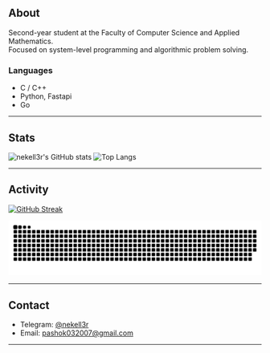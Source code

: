 ## About

Second-year student at the Faculty of Computer Science and Applied Mathematics.  
Focused on system-level programming and algorithmic problem solving.

### Languages
- C / C++
- Python, Fastapi
- Go

---

## Stats

![nekell3r's GitHub stats](https://github-readme-stats.vercel.app/api?username=nekell3r&show_icons=true&theme=tokyonight&hide_title=true)
![Top Langs](https://github-readme-stats.vercel.app/api/top-langs/?username=nekell3r&layout=compact&theme=tokyonight)

---

## Activity

[![GitHub Streak](https://streak-stats.demolab.com?user=nekell3r&theme=tokyonight&hide_border=true)](https://git.io/streak-stats)

![snake](https://raw.githubusercontent.com/platane/platane/output/github-contribution-grid-snake-dark.svg)

---

## Contact

- Telegram: [@nekell3r](https://t.me/nekell3r)
- Email: pashok032007@gmail.com

---
<div class="tenor-gif-embed" data-postid="17687730" data-share-method="host" data-aspect-ratio="1.77778" data-width="100%"><a href="https://tenor.com/view/kobayashi-san-chi-no-maid-dragon-anime-programmer-typing-keyboard-gif-17687730">
